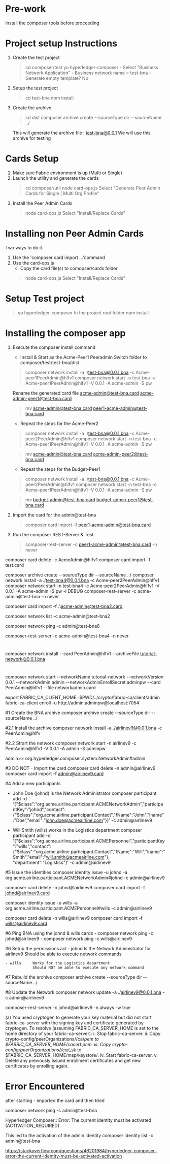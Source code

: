 Pre-work
========
Install the composer tools before proceeding

Project setup Instructions
==========================
1. Create the test project
   > cd composer/test
   > yo hyperledger-composer
        - Select "Business Network Application"
        - Business network name = test-bna
        - Generate empty template?   No
2. Setup the test project
    > cd test-bna
    > npm install
3. Create the archive
    > cd dist
    > composer archive create  --sourceType dir --sourceName ../
    
    This will generate the archive file :  test-bna@0.0.1
    We will use this archive for testing

Cards Setup
===========
1. Make sure Fabric environment is up (Multi or Single)
2. Launch the utility and generate the cards
    > cd composer/util
    > node card-ops.js
    Select "Generate Peer Admin Cards for Single | Multi Org Profile"
3. Install the Peer Admin Cards
    > node card-ops.js
    Select "Install/Replace Cards"

Installing non Peer Admin Cards
===============================
Two ways to do it.
1. Use the 'composer card import ...'command
2. Use the card-ops.js
    - Copy the card file(s) to comopser/cards folder
    > node card-ops.js
    Select "Install/Replace Cards"


Setup Test project
==================
> yo hyperledger-composer
In the project root folder
> npm install

Installing the composer app
===========================
1. Execute the composer install command
    - Install & Start as the Acme-Peer1 Peeradmin
    Switch folder to composer/test/test-bna/dist
    > composer network install -a ./test-bna@0.0.1.bna -c Acme-peer1PeerAdmin@hlfv1
    > composer network start -n test-bna -c Acme-peer1PeerAdmin@hlfv1 -V 0.0.1 -A acme-admin -S pw

    Rename the generated card file acme-admin@test-bna.card    acme-admin-peer1@test-bna.card
    > mv acme-admin@test-bna.card    peer1-acme-admin@test-bna.card

    - Repeat the steps for the Acme-Peer2 
    > composer network install -a ./test-bna@0.0.1.bna -c Acme-peer2PeerAdmin@hlfv1
    > composer network start -n test-bna -c Acme-peer1PeerAdmin@hlfv1 -V 0.0.1 -A acme-admin -S pw

    > mv acme-admin@test-bna.card    acme-admin-peer2@test-bna.card

    - Repeat the steps for the Budget-Peer1
    > composer network install -a ./test-bna@0.0.1.bna -c Acme-peer2PeerAdmin@hlfv1
    > composer network start -n test-bna -c Acme-peer1PeerAdmin@hlfv1 -V 0.0.1 -A acme-admin -S pw

    > mv budget-admin@test-bna.card    budget-admin-peer1@test-bna.card

2. Import the card for the admin@test-bna
    > composer   card	import –f peer1-acme-admin@test-bna.card

3. Run the composer REST-Server & Test
    > composer-rest-server -c peer1-acme-admin@test-bna.card -n never

composer card delete -c AcmeAdmin@hlfv1
composer card import -f test.card

composer archive create  --sourceType dir --sourceName ../
composer network install -a ./test-bna4@0.0.1.bna -c Acme-peer2PeerAdmin@hlfv1
composer network start -n test-bna4 -c Acme-peer2PeerAdmin@hlfv1 -V 0.0.1 -A acme-admin -S pw -l DEBUG
composer-rest-server -c acme-admin@test-bna -n never

composer card import -f .\acme-admin@test-bna2.card

composer network list -c acme-admin@test-bna2

composer network ping -c admin@test-bna6

composer-rest-server -c acme-admin@test-bna4 -n never



# 
composer network install --card PeerAdmin@hlfv1 --archiveFile tutorial-network@0.0.1.bna
# 
composer network start --networkName tutorial-network --networkVersion 0.0.1 --networkAdmin admin --networkAdminEnrollSecret adminpw --card PeerAdmin@hlfv1 --file networkadmin.card





export FABRIC_CA_CLIENT_HOME=$PWD/../crypto/fabric-ca/client/admin
fabric-ca-client  enroll -u http://admin:adminpw@localhost:7054





#1 Create the BNA archive
composer archive create  --sourceType dir --sourceName ../

#2.1 Install the archive
composer network install -a ./airlinev9@0.0.1.bna -c PeerAdmin@hlfv

#2.2 Strart the network
composer network start -n airlinev9 -c PeerAdmin@hlfv1 -V 0.0.1 -A admin -S adminpw

admin>> org.hyperledger.composer.system.NetworkAdmin#admin

#3 DO NOT - Import the card
composer card delete -n admin@airlinev9
composer card import -f admin@airlinev9.card

#4 Add a new participants

- John Doe (johnd) is the Network Administrator
composer participant add -d '{"$class":"org.acme.airline.participant.ACMENetworkAdmin","participantKey":"johnd","contact":{"$class":"org.acme.airline.participant.Contact","fName":"John","lname":"Doe","email":"john.doe@acmeairline.com"}}' -c admin@airlinev9

- Will Smith (wills) works in the Logistics department
composer participant add -d '{"$class":"org.acme.airline.participant.ACMEPersonnel","participantKey":"wills","contact":{"$class":"org.acme.airline.participant.Contact","fName":"Will","lname":"Smith","email":"will.smith@acmeairline.com"}, "department":"Logistics"}' -c admin@airlinev9

#5 Issue the identities
composer identity issue -u johnd -a org.acme.airline.participant.ACMENetworkAdmin#johnd -c admin@airlinev9

composer card delete -n johnd@airlinev9
composer card import -f johnd@airlinev9.card

composer identity issue -u wills -a org.acme.airline.participant.ACMEPersonnel#wills -c admin@airlinev9 

composer card delete -n wills@airlinev9
composer card import -f wills@airlinev9.card

#6 Ping BNA using the johnd & wills cards
    - composer network ping -c johnd@airlinev9
    - composer network ping -c wills@airlinev9

#6 Setup the permissions.acl
    - johnd     Is the Network Administrator for airlinev9
                Should be able to execute network commands

    - wills     Works for the Logistics department
                Should NOT be able to execute any network command

#7 Rebuild the archive
composer archive create  --sourceType dir --sourceName ../

#8 Update the Network
composer network update -a ./airlinev9@0.0.1.bna -c admin@airlinev9


composer-rest-server -c johnd@airlinev9 -n always -w true





(a) You used cryptogen to generate your key material but did not start fabric-ca-server with the signing key
and certificate generated by cryptogen.
To resolve (assuming FABRIC_CA_SERVER_HOME is set to the home directory of your fabric-ca-server):
i. Stop fabric-ca-server.
ii. Copy crypto-config/peerOrganizations/<orgName>/ca/*pem to $FABRIC_CA_SERVER_HOME/cacert.pem.
iii. Copy crypto-config/peerOrganizations/<orgName>/ca/*_sk to $FABRIC_CA_SERVER_HOME/msp/keystore/.
iv. Start fabric-ca-server.
v. Delete any previously issued enrollment certificates and get new certificates by enrolling again.


Error Encountered
=================

after starting - imported the card and then tried

composer network ping -c admin@test-bna

Hyperledger Composer:: Error: The current identity must be activated (ACTIVATION_REQUIRED)

This led to the activation of the admin identity 
 composer identity list -c admin@test-bna

 https://stackoverflow.com/questions/46201984/hyperledger-composer-error-the-current-identity-must-be-activated-activation

